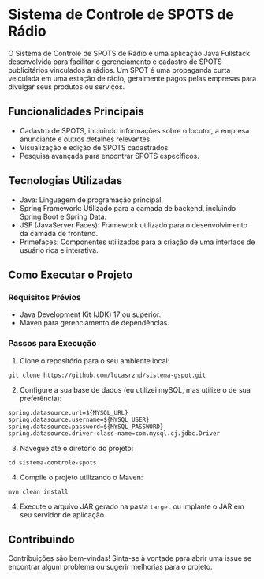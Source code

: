 # Sistema de Controle de SPOTS de Rádio

O Sistema de Controle de SPOTS de Rádio é uma aplicação Java Fullstack desenvolvida para facilitar o gerenciamento e cadastro de SPOTS publicitários vinculados a rádios. Um SPOT é uma propaganda curta veiculada em uma estação de rádio, geralmente pagos pelas empresas para divulgar seus produtos ou serviços.

## Funcionalidades Principais

- Cadastro de SPOTS, incluindo informações sobre o locutor, a empresa anunciante e outros detalhes relevantes.
- Visualização e edição de SPOTS cadastrados.
- Pesquisa avançada para encontrar SPOTS específicos.

## Tecnologias Utilizadas

- Java: Linguagem de programação principal.
- Spring Framework: Utilizado para a camada de backend, incluindo Spring Boot e Spring Data.
- JSF (JavaServer Faces): Framework utilizado para o desenvolvimento da camada de frontend.
- Primefaces: Componentes utilizados para a criação de uma interface de usuário rica e interativa.

## Como Executar o Projeto

### Requisitos Prévios

- Java Development Kit (JDK) 17 ou superior.
- Maven para gerenciamento de dependências.

### Passos para Execução

1. Clone o repositório para o seu ambiente local:

```
git clone https://github.com/lucasrznd/sistema-gspot.git
```

2. Configure a sua base de dados (eu utilizei mySQL, mas utilize o de sua preferência):

```
spring.datasource.url=${MYSQL_URL}
spring.datasource.username=${MYSQL_USER}
spring.datasource.password=${MYSQL_PASSWORD}
spring.datasource.driver-class-name=com.mysql.cj.jdbc.Driver
```

3. Navegue até o diretório do projeto:

```
cd sistema-controle-spots
```

4. Compile o projeto utilizando o Maven:

```
mvn clean install
```

4. Execute o arquivo JAR gerado na pasta `target` ou implante o JAR em seu servidor de aplicação.

## Contribuindo

Contribuições são bem-vindas! Sinta-se à vontade para abrir uma issue se encontrar algum problema ou sugerir melhorias para o projeto.
